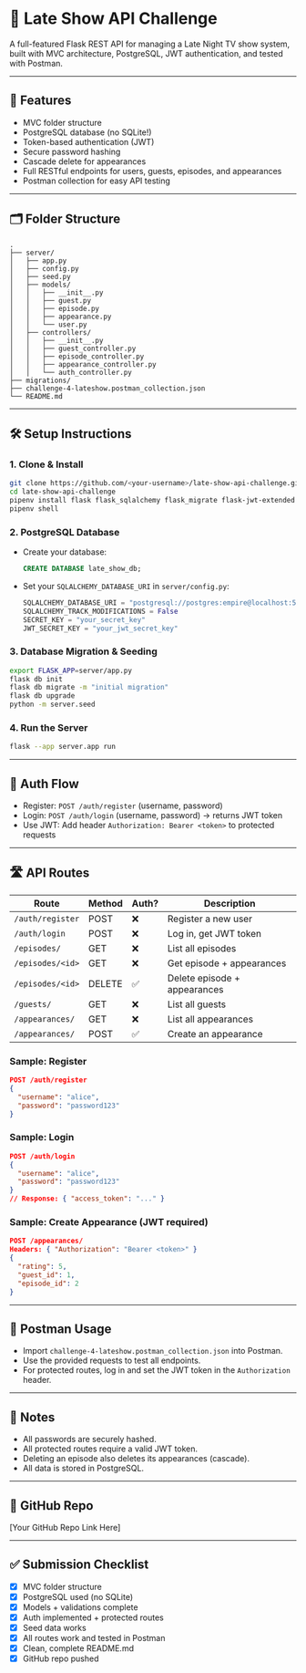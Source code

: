 # 🌙 Late Show API Challenge

A full-featured Flask REST API for managing a Late Night TV show system, built with MVC architecture, PostgreSQL, JWT authentication, and tested with Postman.

---

## 🚀 Features
- MVC folder structure
- PostgreSQL database (no SQLite!)
- Token-based authentication (JWT)
- Secure password hashing
- Cascade delete for appearances
- Full RESTful endpoints for users, guests, episodes, and appearances
- Postman collection for easy API testing

---

## 🗂 Folder Structure
```
.
├── server/
│   ├── app.py
│   ├── config.py
│   ├── seed.py
│   ├── models/
│   │   ├── __init__.py
│   │   ├── guest.py
│   │   ├── episode.py
│   │   ├── appearance.py
│   │   └── user.py
│   ├── controllers/
│   │   ├── __init__.py
│   │   ├── guest_controller.py
│   │   ├── episode_controller.py
│   │   ├── appearance_controller.py
│   │   └── auth_controller.py
├── migrations/
├── challenge-4-lateshow.postman_collection.json
└── README.md
```

---

## 🛠 Setup Instructions

### 1. Clone & Install
```bash
git clone https://github.com/<your-username>/late-show-api-challenge.git
cd late-show-api-challenge
pipenv install flask flask_sqlalchemy flask_migrate flask-jwt-extended psycopg2-binary flask-cors
pipenv shell
```

### 2. PostgreSQL Database
- Create your database:
  ```sql
  CREATE DATABASE late_show_db;
  ```
- Set your `SQLALCHEMY_DATABASE_URI` in `server/config.py`:
  ```python
  SQLALCHEMY_DATABASE_URI = "postgresql://postgres:empire@localhost:5432/late_show_db"
  SQLALCHEMY_TRACK_MODIFICATIONS = False
  SECRET_KEY = "your_secret_key"
  JWT_SECRET_KEY = "your_jwt_secret_key"
  ```

### 3. Database Migration & Seeding
```bash
export FLASK_APP=server/app.py
flask db init
flask db migrate -m "initial migration"
flask db upgrade
python -m server.seed
```

### 4. Run the Server
```bash
flask --app server.app run
```

---

## 🔐 Auth Flow
- Register: `POST /auth/register` (username, password)
- Login: `POST /auth/login` (username, password) → returns JWT token
- Use JWT: Add header `Authorization: Bearer <token>` to protected requests

---

## 🛣️ API Routes

| Route                        | Method | Auth? | Description                        |
|------------------------------|--------|-------|------------------------------------|
| `/auth/register`             | POST   | ❌    | Register a new user                |
| `/auth/login`                | POST   | ❌    | Log in, get JWT token              |
| `/episodes/`                 | GET    | ❌    | List all episodes                  |
| `/episodes/<id>`             | GET    | ❌    | Get episode + appearances          |
| `/episodes/<id>`             | DELETE | ✅    | Delete episode + appearances       |
| `/guests/`                   | GET    | ❌    | List all guests                    |
| `/appearances/`              | GET    | ❌    | List all appearances               |
| `/appearances/`              | POST   | ✅    | Create an appearance               |

### Sample: Register
```json
POST /auth/register
{
  "username": "alice",
  "password": "password123"
}
```

### Sample: Login
```json
POST /auth/login
{
  "username": "alice",
  "password": "password123"
}
// Response: { "access_token": "..." }
```

### Sample: Create Appearance (JWT required)
```json
POST /appearances/
Headers: { "Authorization": "Bearer <token>" }
{
  "rating": 5,
  "guest_id": 1,
  "episode_id": 2
}
```

---

## 🧪 Postman Usage
- Import `challenge-4-lateshow.postman_collection.json` into Postman.
- Use the provided requests to test all endpoints.
- For protected routes, log in and set the JWT token in the `Authorization` header.

---

## 📝 Notes
- All passwords are securely hashed.
- All protected routes require a valid JWT token.
- Deleting an episode also deletes its appearances (cascade).
- All data is stored in PostgreSQL.

---

## 📎 GitHub Repo
[Your GitHub Repo Link Here]

---

## ✅ Submission Checklist
- [x] MVC folder structure
- [x] PostgreSQL used (no SQLite)
- [x] Models + validations complete
- [x] Auth implemented + protected routes
- [x] Seed data works
- [x] All routes work and tested in Postman
- [x] Clean, complete README.md
- [x] GitHub repo pushed
